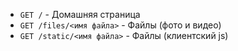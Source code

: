 * `GET /` - Домашняя страница
* `GET /files/<имя файла>` - Файлы (фото и видео)
* `GET /static/<имя файла>` - Файлы (клиентский js)

